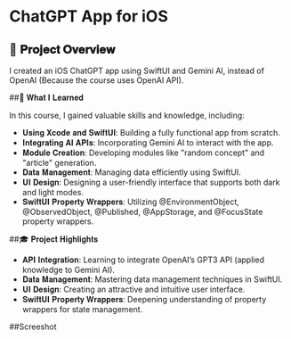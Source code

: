 # ChatGPT App for iOS

## 🚀 𝐏𝐫𝐨𝐣𝐞𝐜𝐭 𝐎𝐯𝐞𝐫𝐯𝐢𝐞𝐰

I created an iOS ChatGPT app using SwiftUI and Gemini AI, instead of OpenAI (Because the course uses OpenAI API).

##🔧 𝐖𝐡𝐚𝐭 𝐈 𝐋𝐞𝐚𝐫𝐧𝐞𝐝

In this course, I gained valuable skills and knowledge, including:
* 𝐔𝐬𝐢𝐧𝐠 𝐗𝐜𝐨𝐝𝐞 𝐚𝐧𝐝 𝐒𝐰𝐢𝐟𝐭𝐔𝐈: Building a fully functional app from scratch.
* 𝐈𝐧𝐭𝐞𝐠𝐫𝐚𝐭𝐢𝐧𝐠 𝐀𝐈 𝐀𝐏𝐈𝐬: Incorporating Gemini AI to interact with the app.
* 𝐌𝐨𝐝𝐮𝐥𝐞 𝐂𝐫𝐞𝐚𝐭𝐢𝐨𝐧: Developing modules like "random concept" and "article" generation.
* 𝐃𝐚𝐭𝐚 𝐌𝐚𝐧𝐚𝐠𝐞𝐦𝐞𝐧𝐭: Managing data efficiently using SwiftUI.
* 𝐔𝐈 𝐃𝐞𝐬𝐢𝐠𝐧: Designing a user-friendly interface that supports both dark and light modes.
* 𝐒𝐰𝐢𝐟𝐭𝐔𝐈 𝐏𝐫𝐨𝐩𝐞𝐫𝐭𝐲 𝐖𝐫𝐚𝐩𝐩𝐞𝐫𝐬: Utilizing @EnvironmentObject, @ObservedObject, @Published, @AppStorage, and @FocusState property wrappers.

##🎓 𝐏𝐫𝐨𝐣𝐞𝐜𝐭 𝐇𝐢𝐠𝐡𝐥𝐢𝐠𝐡𝐭𝐬

* 𝐀𝐏𝐈 𝐈𝐧𝐭𝐞𝐠𝐫𝐚𝐭𝐢𝐨𝐧: Learning to integrate OpenAI’s GPT3 API (applied knowledge to Gemini AI).
* 𝐃𝐚𝐭𝐚 𝐌𝐚𝐧𝐚𝐠𝐞𝐦𝐞𝐧𝐭: Mastering data management techniques in SwiftUI.
* 𝐔𝐈 𝐃𝐞𝐬𝐢𝐠𝐧: Creating an attractive and intuitive user interface.
* 𝐒𝐰𝐢𝐟𝐭𝐔𝐈 𝐏𝐫𝐨𝐩𝐞𝐫𝐭𝐲 𝐖𝐫𝐚𝐩𝐩𝐞𝐫𝐬: Deepening understanding of property wrappers for state management.

##Screeshot


